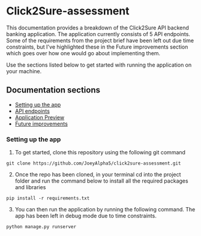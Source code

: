 # Click2Sure-assessment

This documentation provides a breakdown of the Click2Sure API backend banking application.  The application currently consists of 5 API endpoints. Some of the requirements from the project brief have been left out due time constraints, but I've highlighted these in the Future improvements section which goes over how one would go about implementing them.

Use the sections listed below to get started with running the application on your machine. 

## Documentation sections
- [Setting up the app](#setting-up-the-app)
- [API endpoints](#third-party-libraries)
- [Application Preview](#application-preview)
- [Future improvements](#future-improvement)


### Setting up the app

1. To get started, clone this repository using the following git command
```
git clone https://github.com/JoeyAlpha5/click2sure-assessment.git
```

2. Once the repo has been cloned, in your terminal cd into the project folder and run the command below to install all the required packages and libraries

```
pip install -r requirements.txt
```

3. You can then run the application by running the following command. The app has been left in debug mode due to time constraints. 

```
python manage.py runserver
```